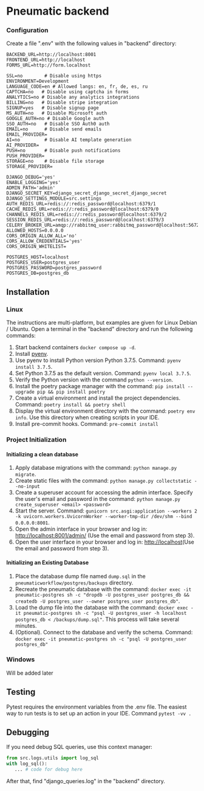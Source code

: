 # Pneumatic backend

### Configuration
Create a file ".env" with the following values in "backend" directory:
```shell
BACKEND_URL=http://localhost:8001
FRONTEND_URL=http://localhost
FORMS_URL=http://form.localhost

SSL=no        # Disable using https
ENVIRONMENT=Development
LANGUAGE_CODE=en # Allowed langs: en, fr, de, es, ru
CAPTCHA=no   # Disable using captcha in forms
ANALYTICS=no # Disable any analytics integrations
BILLING=no   # Disable stripe integration
SIGNUP=yes   # Disable signup page
MS_AUTH=no   # Disable Microsoft auth
GOOGLE_AUTH=no # Disable Google auth
SSO_AUTH=no   # Disable SSO Auth0 auth
EMAIL=no      # Disable send emails
EMAIL_PROVIDER=
AI=no         # Disable AI template generation
AI_PROVIDER=
PUSH=no       # Disable push notifications
PUSH_PROVIDER=
STORAGE=no    # Disable file storage
STORAGE_PROVIDER=

DJANGO_DEBUG='yes'
ENABLE_LOGGING='yes'
ADMIN_PATH='admin'
DJANGO_SECRET_KEY=django_secret_django_secret_django_secret
DJANGO_SETTINGS_MODULE=src.settings
AUTH_REDIS_URL=redis://:redis_password@localhost:6379/1
CACHE_REDIS_URL=redis://:redis_password@localhost:6379/0
CHANNELS_REDIS_URL=redis://:redis_password@localhost:6379/2
SESSION_REDIS_URL=redis://:redis_password@localhost:6379/3
CELERY_BROKER_URL=amqp://rabbitmq_user:rabbitmq_password@localhost:5672
ALLOWED_HOSTS=0.0.0.0
CORS_ORIGIN_ALLOW_ALL='no'
CORS_ALLOW_CREDENTIALS='yes'
CORS_ORIGIN_WHITELIST=

POSTGRES_HOST=localhost
POSTGRES_USER=postgres_user
POSTGRES_PASSWORD=postgres_password
POSTGRES_DB=postgres_db
```

## Installation
### Linux

The instructions are multi-platform, but examples are given for Linux Debian / Ubuntu.
Open a terminal in the "backend" directory and run the following commands:
1. Start backend containers ``docker compose up -d``.
2. Install [pyenv](https://github.com/pyenv/pyenv).
3. Use pyenv to install Python version Python 3.7.5. Command: ``pyenv install 3.7.5``.
4. Set Python 3.7.5 as the default version. Command: ``pyenv local 3.7.5``.
5. Verify the Python version with the command ``python --version``.
6. Install the poetry package manager with the command: ``pip install --upgrade pip && pip install poetry``
7. Create a virtual environment and install the project dependencies. Command: ``poetry install && poetry shell``
8. Display the virtual environment directory with the command: ``poetry env info``. Use this directory when creating scripts in your IDE.
9. Install pre-commit hooks. Command: ``pre-commit install``

### Project Initialization
#### Initializing a clean database
1. Apply database migrations with the command: ``python manage.py migrate``.
2. Create static files with the command: ``python manage.py collectstatic --no-input``
3. Create a superuser account for accessing the admin interface. Specify the user's email and password in the command: ``python manage.py create_superuser <email> <password>``
4. Start the server. Command: ``gunicorn src.asgi:application --workers 2 -k uvicorn.workers.UvicornWorker --worker-tmp-dir /dev/shm --bind 0.0.0.0:8001``.
5. Open the admin interface in your browser and log in: [http://localhost:8001/admin/](http://localhost:8001/admin/) (Use the email and password from step 3).
6. Open the user interface in your browser and log in: [http://localhost](http://localhost)(Use the email and password from step 3).

#### Initializing an Existing Database
1. Place the database dump file named ``dump.sql`` in the ``pneumaticworkflow/postgres/backups`` directory. 
2. Recreate the pneumatic database with the command: ``docker exec -it pneumatic-postgres sh -c "dropdb -U postgres_user postgres_db && createdb -U postgres_user --owner postgres_user postgres_db"``.
3. Load the dump file into the database with the command: ``docker exec -it pneumatic-postgres sh -c "psql -U postgres_user -h localhost postgres_db < /backups/dump.sql"``. This process will take several minutes.
4. (Optional). Connect to the database and verify the schema. Command: ``docker exec -it pneumatic-postgres sh -c "psql -U postgres_user postgres_db"``

### Windows
Will be added later


## Testing
Pytest requires the environment variables from the .env file. The easiest way to run tests is to set up an action in your IDE. Command ``pytest -vv .``

## Debugging
If you need debug SQL queries, use this context manager:
```python
from src.logs.utils import log_sql
with log_sql():
   ... # code for debug here
```
After that, find "django_queries.log" in the "backend" directory.